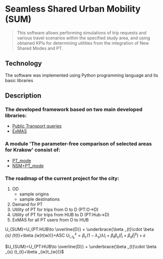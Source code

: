 # Seamless Shared Urban Mobility (SUM)
> This software allows performing simulations of trip requests and various travel scenarios within the specified study area, and using obtained KPIs for determining utilities from the integration of New Shared Modes and PT.
## Technology
The software was implemented using Python programming language and its basic libraries
## Description
### The developed framework based on two main developed libraries:
* [Public Transport queries](https://github.com/RafalKucharskiPK/query_PT)
* [ExMAS](https://github.com/RafalKucharskiPK/ExMAS/tree/master/ExMAS)
### A module 'The parameter-free comparison of selected areas for Krakow' consist of:
* [PT_mode](https://github.com/OlhaShulikaUJ/SUM_project/tree/main/PT)
* [NSM+PT_mode](https://github.com/OlhaShulikaUJ/SUM_project/tree/main/NSM%2BPT)
### The roadmap of the current project for the city:
1) OD 
   * sample origins
   * sample destinations
2) Demand for PT
3) Utility of PT for trips from O to D (PT:O→D)
4) Utility of PT for trips from HUB to D (PT:Hub→D)
5) ExMAS for all PT users from O to HUB

U_{SUM}=U_{PT:HUB\to \overline{D}} + \underbrace{\beta _{t}\cdot \beta _{s} (t_{t}+\beta _{w}t_{w})}+ASC
$U^s_{i, r_k} = \beta_c (1 - \lambda_s)\lambda l_i + \beta_t \beta_s (\hat{t}_i + \beta_d \hat{t}^p_i) + \varepsilon$

$U_{SUM}=U_{PT:HUB\to \overline{D}} + \underbrace{\beta _{t}\cdot \beta _{s} (t_{t}+\beta _{w}t_{w})}$
